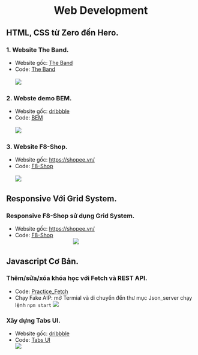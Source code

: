 <h1 align="center"><b>Web Development</b></h>

## HTML, CSS từ Zero đến Hero.
### 1. Website The Band.
  - Website gốc: [The Band](https://www.w3schools.com/w3css/tryw3css_templates_band.htm)
  - Code: <a href='1. HTML, CSS từ Zero đến Hero/1. w3_band'>The Band</a></br>
  </br><img src='https://github.com/trong-khanh-1109/Web-Development/blob/a28cd515cc55ec9df460fd9caac1f9d81a713650/Image/The-Band.png'></img>
### 2. Webste demo BEM.
  - Website gốc: [dribbble](https://dribbble.com/)
  - Code: <a href='1. HTML, CSS từ Zero đến Hero/2. BEM'>BEM</a></br>
  </br><img src='https://github.com/trong-khanh-1109/Web-Development/blob/283d417bd25c0f2af12379f70504169290d91b34/Image/BEM.png'></img>
### 3. Website F8-Shop.
  - Website gốc: https://shopee.vn/
  - Code: <a href='2. Responesive/1. F8-Shopee'>F8-Shop</a></br>
  </br><img src='https://github.com/trong-khanh-1109/Web-Development/blob/84a7c95b75261ebeea94bdf1ca42d3cca4db6f29/Image/F8-Shop.png'></img>

## Responsive Với Grid System.
### Responsive F8-Shop sử dụng Grid System.
  - Website gốc: https://shopee.vn/
  - Code: <a href='2. Responesive/1. F8-Shopee'>F8-Shop</a></br>
&emsp;&emsp;&emsp;&emsp;&emsp;&emsp;&emsp;&emsp;&emsp;&emsp;&emsp;<img src='https://github.com/trong-khanh-1109/Web-Development/blob/b4d22ba4e987952d85599f1aa217174f5acf92db/Image/Responsive.png'></img>

## Javascript Cơ Bản.
### Thêm/sửa/xóa khóa học với Fetch và REST API.
  - Code: <a href='./3. Javascript cơ bản/1. Practice Fetch'>Practice_Fetch</a></br>
  - Chạy Fake AIP: mở Termial và di chuyển đển thư mục Json_server chạy lệnh `npm start`
<img src='https://github.com/trong-khanh-1109/Web-Development/blob/b15c63f9edf1843806b9e6082b6c5c06fa798b6a/Image/Javascript_1.png'></img>

### Xây dựng Tabs UI.
  - Website gốc: [dribbble](https://dribbble.com/shots/14483921-React-UI-kit-for-Figma-Design-Code-toolkit-2-in-1/attachments/6168243?mode=media)
  - Code: <a href='./3. Javascript cơ bản/2. Xây dựng Tabs  UI'>Tabs UI</a></br>
<img src='https://github.com/trong-khanh-1109/Web-Development/blob/fab34a5364e0a94a6b899b093b5d670580de26bf/Image/Xa%CC%82y%20du%CC%9B%CC%A3ng%20Tabs%20%20UI.png'></img>
 
